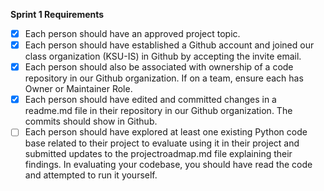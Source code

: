 **Sprint 1 Requirements**

- [x] Each person should have an approved project topic.
- [x] Each person should have established a Github account and joined our class organization (KSU-IS) in Github by accepting the invite email.
- [x] Each person should also be associated with ownership of a code repository in our Github organization. If on a team, ensure each has Owner or Maintainer Role.
- [x] Each person should have edited and committed changes in a readme.md file in their repository in our Github organization. The commits should show in Github.
- [ ] Each person should have explored at least one existing Python code base related to their project to evaluate using it in their project and submitted updates to the projectroadmap.md file explaining their findings. In evaluating your codebase, you should have read the code and attempted to run it yourself.
